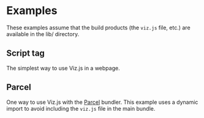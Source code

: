 # Examples

These examples assume that the build products (the `viz.js` file, etc.) are available in the lib/ directory.

## Script tag

The simplest way to use Viz.js in a webpage.

## Parcel

One way to use Viz.js with the <a href="https://parceljs.org">Parcel</a> bundler. This example uses a dynamic import to avoid including the `viz.js` file in the main bundle.
